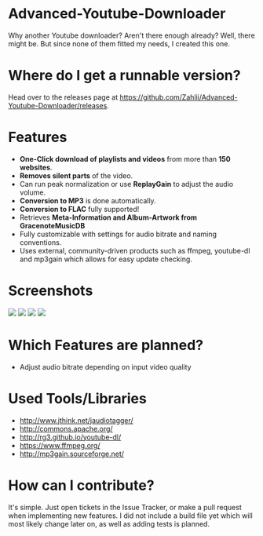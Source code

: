 Advanced-Youtube-Downloader
===========================

Why another Youtube downloader? Aren't there enough already?
Well, there might be. But since none of them fitted my needs, I created this one.

# Where do I get a runnable version?
Head over to the releases page at https://github.com/Zahlii/Advanced-Youtube-Downloader/releases.

# Features

- **One-Click download of playlists and videos** from more than **150 websites**.
- **Removes silent parts** of the video.
- Can run peak normalization or use **ReplayGain** to adjust the audio volume.
- **Conversion to MP3** is done automatically.
- **Conversion to FLAC** fully supported!
- Retrieves **Meta-Information and Album-Artwork from GracenoteMusicDB**
- Fully customizable with settings for audio bitrate and naming conventions.
- Uses external, community-driven products such as ffmpeg, youtube-dl and mp3gain which allows for easy update checking.


# Screenshots
<img src="http://i.imgur.com/jr8Epxk.png" />
<img src="http://i.imgur.com/AiiNced.png" />
<img src="http://i.imgur.com/ltTflPU.png" />
<img src="http://i.imgur.com/Sbf3vpu.png" />

# Which Features are planned?

- Adjust audio bitrate depending on input video quality

# Used Tools/Libraries

- http://www.jthink.net/jaudiotagger/
- http://commons.apache.org/
- http://rg3.github.io/youtube-dl/
- https://www.ffmpeg.org/
- http://mp3gain.sourceforge.net/

# How can I contribute?

It's simple. Just open tickets in the Issue Tracker, or make a pull request when implementing new features.
I did not include a build file yet which will most likely change later on, as well as adding tests is planned.
